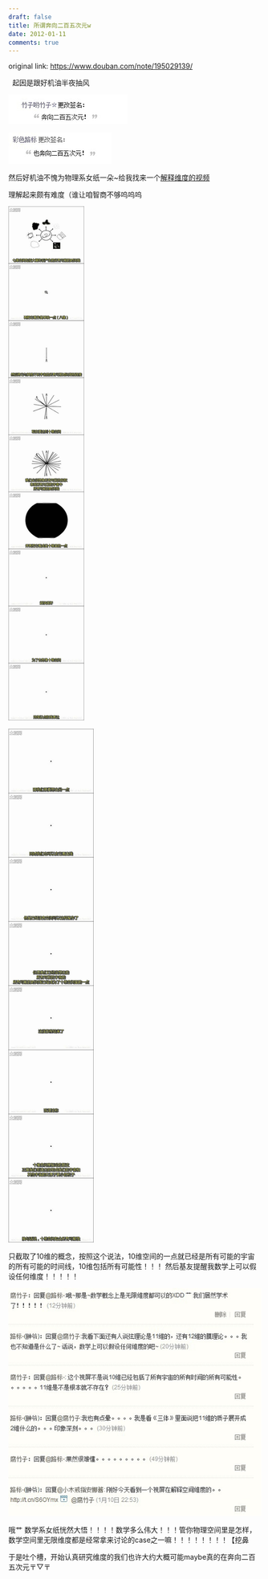 ```yaml
---
draft: false
title: 所谓奔向二百五次元w
date: 2012-01-11
comments: true
---
```


original link: https://www.douban.com/note/195029139/

 
起因是跟好机油半夜抽风

![](../../assets/images/250-dimensions/p195029139-1.jpg)



![](../../assets/images/250-dimensions/p195029139-2.jpg)




然后好机油不愧为物理系女纸一朵~给我找来一个[解释维度的视频](http://www.tudou.com/programs/view/Hp78Uko1yzU/)

理解起来颇有难度（谁让咱智商不够呜呜呜

![](../../assets/images/250-dimensions/p195029139-4.jpg)



![](../../assets/images/250-dimensions/p195029139-5.jpg)


只截取了10维的概念，按照这个说法，10维空间的一点就已经是所有可能的宇宙的所有可能的时间线，10维包括所有可能性！！！
然后基友提醒我数学上可以假设任何维度！！！！！

![](../../assets/images/250-dimensions/p195029139-6.jpg)


哦艹 数学系女纸恍然大悟！！！！数学多么伟大！！！管你物理空间里是怎样，数学空间里无限维度都是经常拿来讨论的case之一嘛！！！！！！！！【挖鼻

于是吐个槽，开始认真研究维度的我们也许大约大概可能maybe真的在奔向二百五次元〒▽〒
